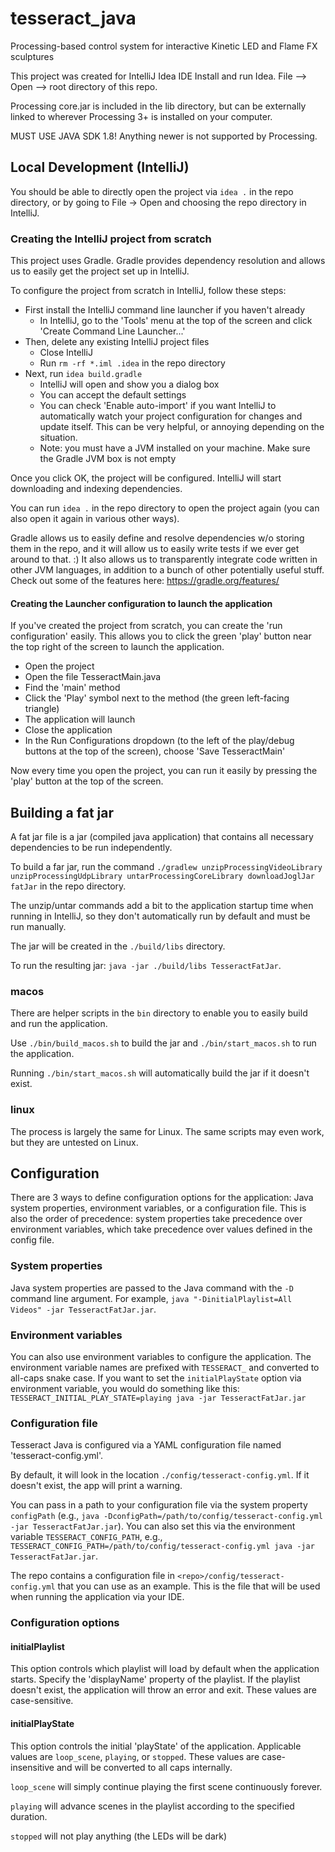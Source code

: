 # tesseract_java
Processing-based control system for interactive Kinetic LED and Flame FX sculptures

This project was created for IntelliJ Idea IDE
Install and run Idea.
File --> Open --> root directory of this repo.

Processing core.jar is included in the lib directory, but can be externally linked to wherever Processing 3+ is installed on your computer.

MUST USE JAVA SDK 1.8! Anything newer is not supported by Processing.

## Local Development (IntelliJ)

You should be able to directly open the project via `idea .` in the repo directory, or by going to File -> Open and choosing the repo directory in IntelliJ.

### Creating the IntelliJ project from scratch

This project uses Gradle.  Gradle provides dependency resolution and allows us to easily get the project set up in IntelliJ.

To configure the project from scratch in IntelliJ, follow these steps:
- First install the IntelliJ command line launcher if you haven't already
  - In IntelliJ, go to the 'Tools' menu at the top of the screen and click 'Create Command Line Launcher...'
- Then, delete any existing IntelliJ project files
  - Close IntelliJ
  - Run `rm -rf *.iml .idea` in the repo directory
- Next, run `idea build.gradle`
  - IntelliJ will open and show you a dialog box
  - You can accept the default settings
  - You can check 'Enable auto-import' if you want IntelliJ to automatically watch your project configuration for changes and update itself.  This can be very helpful, or annoying depending on the situation.
  - Note: you must have a JVM installed on your machine.  Make sure the Gradle JVM box is not empty

Once you click OK, the project will be configured.  IntelliJ will start downloading and indexing dependencies.

You can run `idea .` in the repo directory to open the project again (you can also open it again in various other ways).

Gradle allows us to easily define and resolve dependencies w/o storing them in the repo, and it will allow us to easily write tests if we ever get around to that.  :)
It also allows us to transparently integrate code written in other JVM languages, in addition to a bunch of other potentially useful stuff.  Check out some of the features here: https://gradle.org/features/

#### Creating the Launcher configuration to launch the application

If you've created the project from scratch, you can create the 'run configuration' easily.  This allows you to click the green 'play' button near the top right of the screen to launch the application.

- Open the project
- Open the file TesseractMain.java
- Find the 'main' method
- Click the 'Play' symbol next to the method (the green left-facing triangle)
- The application will launch
- Close the application
- In the Run Configurations dropdown (to the left of the play/debug buttons at the top of the screen), choose 'Save TesseractMain'

Now every time you open the project, you can run it easily by pressing the 'play' button at the top of the screen.

## Building a fat jar

A fat jar file is a jar (compiled java application) that contains all necessary dependencies to be run independently.

To build a far jar, run the command `./gradlew unzipProcessingVideoLibrary unzipProcessingUdpLibrary untarProcessingCoreLibrary downloadJoglJar fatJar` in the repo directory.

The unzip/untar commands add a bit to the application startup time when running in IntelliJ, so they don't automatically run by default and must be run manually.

The jar will be created in the `./build/libs` directory.

To run the resulting jar: `java -jar ./build/libs TesseractFatJar`.

### macos

There are helper scripts in the `bin` directory to enable you to easily build and run the application.  

Use `./bin/build_macos.sh` to build the jar and `./bin/start_macos.sh` to run the application.

Running `./bin/start_macos.sh` will automatically build the jar if it doesn't exist.

### linux

The process is largely the same for Linux.  The same scripts may even work, but they are untested on Linux.

## Configuration

There are 3 ways to define configuration options for the application: Java system properties, environment variables, or a configuration file.  This is also the order of precedence: system properties 
take precedence over environment variables, which take precedence over values defined in the config file.

### System properties

Java system properties are passed to the Java command with the `-D` command line argument.  For example, `java "-DinitialPlaylist=All Videos" -jar TesseractFatJar.jar`.

### Environment variables

You can also use environment variables to configure the application.  The environment variable names are prefixed with `TESSERACT_` and converted to all-caps snake case.  If you want to set the `initialPlayState`
option via environment variable, you would do something like this: `TESSERACT_INITIAL_PLAY_STATE=playing java -jar TesseractFatJar.jar`

### Configuration file

Tesseract Java is configured via a YAML configuration file named 'tesseract-config.yml'.

By default, it will look in the location `./config/tesseract-config.yml`.  If it doesn't exist, the app will print a warning.

You can pass in a path to your configuration file via the system property `configPath` (e.g., `java -DconfigPath=/path/to/config/tesseract-config.yml -jar TesseractFatJar.jar`).  You can also set this via the environment 
variable `TESSERACT_CONFIG_PATH`, e.g., `TESSERACT_CONFIG_PATH=/path/to/config/tesseract-config.yml java -jar TesseractFatJar.jar`.

The repo contains a configuration file in `<repo>/config/tesseract-config.yml` that you can use as an example.  This is the file that will be used when running the application via your IDE.

### Configuration options

#### initialPlaylist

This option controls which playlist will load by default when the application starts.  Specify the 'displayName' property of the playlist.  If the playlist doesn't exist, the application will throw an error and exit.  These values are case-sensitive.

#### initialPlayState

This option controls the initial 'playState' of the application.  Applicable values are `loop_scene`, `playing`, or `stopped`.  These values are case-insensitive and will be converted to all caps internally.

`loop_scene` will simply continue playing the first scene continuously forever.

`playing` will advance scenes in the playlist according to the specified duration.

`stopped` will not play anything (the LEDs will be dark)
